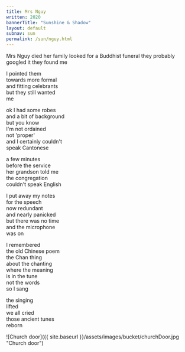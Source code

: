 ```yaml
---
title: Mrs Nguy
written: 2020
bannerTitle: "Sunshine & Shadow" 
layout: default
subnav: sun
permalink: /sun/nguy.html
---
```


<div class="poem">
Mrs Nguy died  
her family looked  
for a Buddhist funeral  
they probably googled it  
they found me  


I pointed them  
towards more formal  
and fitting celebrants  
but they still wanted  
me  


ok I had some robes  
and a bit of background  
but you know  
I'm not ordained  
not 'proper'  
and I certainly couldn't  
speak Cantonese  


a few minutes  
before the service  
her grandson told me  
the congregation  
couldn't speak English  


I put away my notes  
for the speech  
now redundant  
and nearly panicked  
but there was no time  
and the microphone  
was on  


I remembered  
the old Chinese poem  
the Chan thing  
about the chanting  
where the meaning  
is in the tune  
not the words  
so I sang  


the singing  
lifted  
we all cried  
those ancient tunes  
reborn
</div>

![Church door]({{ site.baseurl }}/assets/images/bucket/churchDoor.jpg "Church door") 
